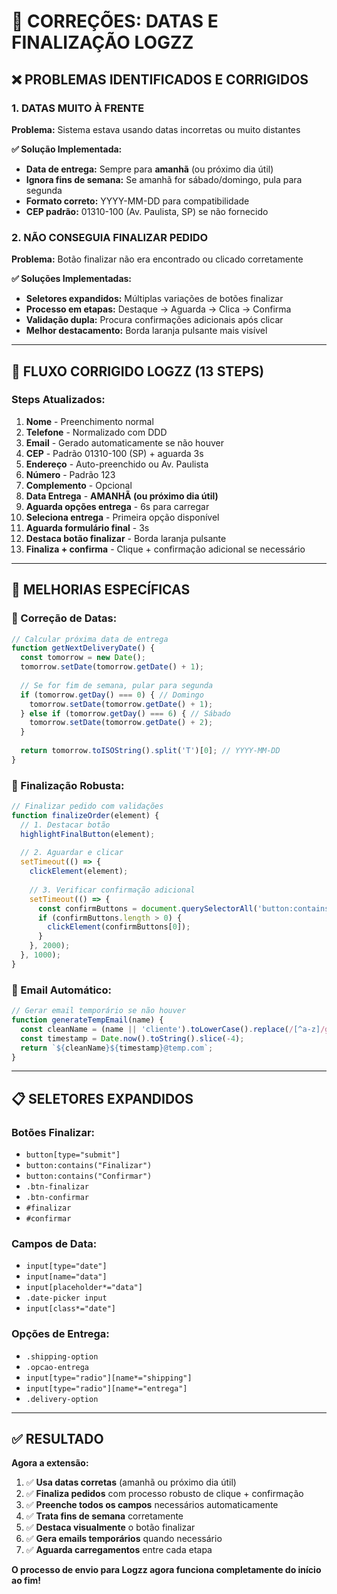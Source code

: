 # 🔧 CORREÇÕES: DATAS E FINALIZAÇÃO LOGZZ

## ❌ **PROBLEMAS IDENTIFICADOS E CORRIGIDOS**

### **1. DATAS MUITO À FRENTE**
**Problema:** Sistema estava usando datas incorretas ou muito distantes

**✅ Solução Implementada:**
- **Data de entrega:** Sempre para **amanhã** (ou próximo dia útil)
- **Ignora fins de semana:** Se amanhã for sábado/domingo, pula para segunda
- **Formato correto:** YYYY-MM-DD para compatibilidade
- **CEP padrão:** 01310-100 (Av. Paulista, SP) se não fornecido

### **2. NÃO CONSEGUIA FINALIZAR PEDIDO**
**Problema:** Botão finalizar não era encontrado ou clicado corretamente

**✅ Soluções Implementadas:**
- **Seletores expandidos:** Múltiplas variações de botões finalizar
- **Processo em etapas:** Destaque → Aguarda → Clica → Confirma
- **Validação dupla:** Procura confirmações adicionais após clicar
- **Melhor destacamento:** Borda laranja pulsante mais visível

---

## 🔄 **FLUXO CORRIGIDO LOGZZ (13 STEPS)**

### **Steps Atualizados:**
1. **Nome** - Preenchimento normal
2. **Telefone** - Normalizado com DDD
3. **Email** - Gerado automaticamente se não houver
4. **CEP** - Padrão 01310-100 (SP) + aguarda 3s
5. **Endereço** - Auto-preenchido ou Av. Paulista
6. **Número** - Padrão 123
7. **Complemento** - Opcional
8. **Data Entrega** - **AMANHÃ (ou próximo dia útil)**
9. **Aguarda opções entrega** - 6s para carregar
10. **Seleciona entrega** - Primeira opção disponível
11. **Aguarda formulário final** - 3s
12. **Destaca botão finalizar** - Borda laranja pulsante
13. **Finaliza + confirma** - Clique + confirmação adicional se necessário

---

## 🎯 **MELHORIAS ESPECÍFICAS**

### **📅 Correção de Datas:**
```javascript
// Calcular próxima data de entrega
function getNextDeliveryDate() {
  const tomorrow = new Date();
  tomorrow.setDate(tomorrow.getDate() + 1);
  
  // Se for fim de semana, pular para segunda
  if (tomorrow.getDay() === 0) { // Domingo
    tomorrow.setDate(tomorrow.getDate() + 1);
  } else if (tomorrow.getDay() === 6) { // Sábado
    tomorrow.setDate(tomorrow.getDate() + 2);
  }
  
  return tomorrow.toISOString().split('T')[0]; // YYYY-MM-DD
}
```

### **🎯 Finalização Robusta:**
```javascript
// Finalizar pedido com validações
function finalizeOrder(element) {
  // 1. Destacar botão
  highlightFinalButton(element);
  
  // 2. Aguardar e clicar
  setTimeout(() => {
    clickElement(element);
    
    // 3. Verificar confirmação adicional
    setTimeout(() => {
      const confirmButtons = document.querySelectorAll('button:contains("Sim"), button:contains("Confirmar")');
      if (confirmButtons.length > 0) {
        clickElement(confirmButtons[0]);
      }
    }, 2000);
  }, 1000);
}
```

### **📧 Email Automático:**
```javascript
// Gerar email temporário se não houver
function generateTempEmail(name) {
  const cleanName = (name || 'cliente').toLowerCase().replace(/[^a-z]/g, '');
  const timestamp = Date.now().toString().slice(-4);
  return `${cleanName}${timestamp}@temp.com`;
}
```

---

## 📋 **SELETORES EXPANDIDOS**

### **Botões Finalizar:**
- `button[type="submit"]`
- `button:contains("Finalizar")`
- `button:contains("Confirmar")`
- `.btn-finalizar`
- `.btn-confirmar`
- `#finalizar`
- `#confirmar`

### **Campos de Data:**
- `input[type="date"]`
- `input[name="data"]`
- `input[placeholder*="data"]`
- `.date-picker input`
- `input[class*="date"]`

### **Opções de Entrega:**
- `.shipping-option`
- `.opcao-entrega`
- `input[type="radio"][name*="shipping"]`
- `input[type="radio"][name*="entrega"]`
- `.delivery-option`

---

## ✅ **RESULTADO**

**Agora a extensão:**
1. ✅ **Usa datas corretas** (amanhã ou próximo dia útil)
2. ✅ **Finaliza pedidos** com processo robusto de clique + confirmação
3. ✅ **Preenche todos os campos** necessários automaticamente
4. ✅ **Trata fins de semana** corretamente
5. ✅ **Destaca visualmente** o botão finalizar
6. ✅ **Gera emails temporários** quando necessário
7. ✅ **Aguarda carregamentos** entre cada etapa

**O processo de envio para Logzz agora funciona completamente do início ao fim!**